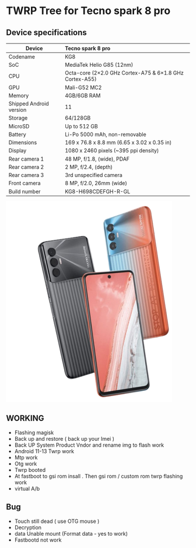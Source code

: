 # TWRP Tree for Tecno spark 8 pro

## Device specifications

| Device                  | Tecno spark 8 pro                                           |
| ----------------------- | :---------------------------------------------------------- |
| Codename                | KG8                                                         |
| SoC                     | MediaTek Helio G85 (12nm)                                   |
| CPU                     | Octa-core (2×2.0 GHz Cortex-A75 & 6×1.8 GHz Cortex-A55)     |
| GPU                     | Mali-G52 MC2                                                |
| Memory                  | 4GB/6GB RAM                                                 |
| Shipped Android version | 11                                                          |
| Storage                 | 64/128GB                                                    |
| MicroSD                 | Up to 512 GB                                                |
| Battery                 | Li-Po 5000 mAh, non-removable                               |
| Dimensions              | 169 x 76.8 x 8.8 mm (6.65 x 3.02 x 0.35 in)                 |
| Display                 | 1080 x 2460 pixels (~395 ppi density)                       |
| Rear camera 1           | 48 MP, f/1.8, (wide), PDAF                                  |
| Rear camera 2           | 2 MP, f/2.4, (depth)                                        |
| Rear camera 3           | 3rd unspecified camera                                      |
| Front camera            | 8 MP, f/2.0, 26mm (wide)                                    |
| Build number            | KG8-H698CDEFGH-R-GL                                         |

![Tecno spark 8 pro](KG8.png)

## WORKING
- Flashing magisk
- Back up and restore ( back up your Imei )
- Back UP System Product Vndor and rename img to flash work
- Android 11-13 Twrp work
- Mtp work
- Otg work
- Twrp booted
- At  fastboot to gsi rom insall . Then gsi rom / custom rom twrp flashing work
-  virtual A/b 

## Bug
- Touch still dead ( use OTG mouse )
- Decryption
- data Unable mount (Format data - yes to work) 
- Fastbootd not work





